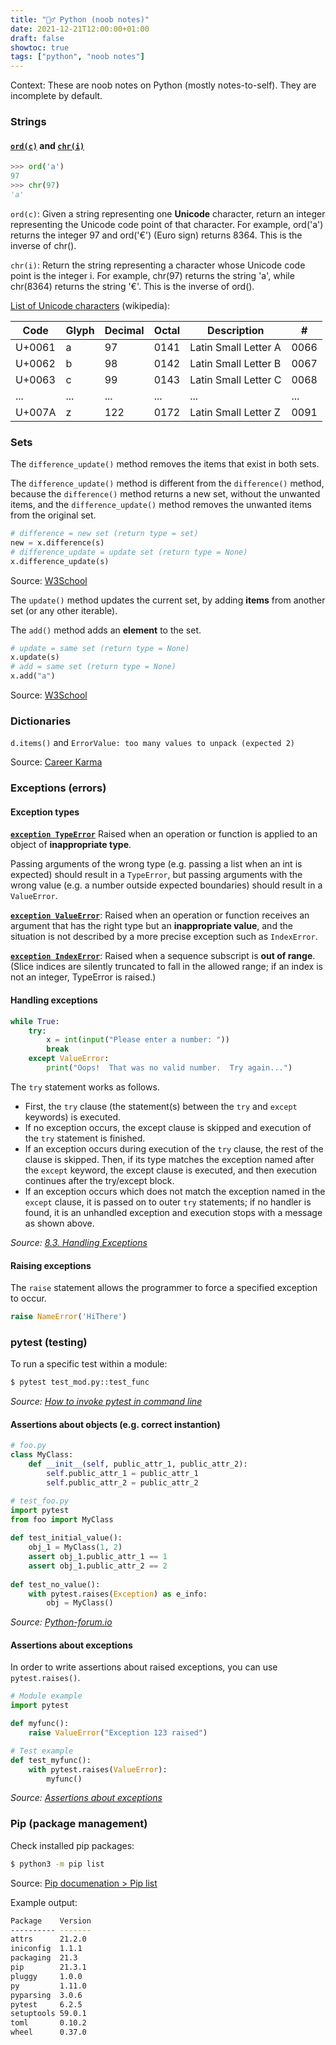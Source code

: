```yaml
---
title: "🤷‍♂️ Python (noob notes)"
date: 2021-12-21T12:00:00+01:00
draft: false
showtoc: true
tags: ["python", "noob notes"]
---
```


Context: These are noob notes on Python (mostly notes-to-self). They are incomplete by default.


### Strings

#### [`ord(c)`](https://docs.python.org/3/library/functions.html#ord) and [`chr(i)`](https://docs.python.org/3/library/functions.html#chr)

```py
>>> ord('a')
97
>>> chr(97)
'a'
```

`ord(c)`: Given a string representing one **Unicode** character, return an integer representing the Unicode code point of that character. For example, ord('a') returns the integer 97 and ord('€') (Euro sign) returns 8364. This is the inverse of chr().

`chr(i)`: Return the string representing a character whose Unicode code point is the integer i. For example, chr(97) returns the string 'a', while chr(8364) returns the string '€'. This is the inverse of ord().

[List of Unicode characters](https://en.wikipedia.org/wiki/List_of_Unicode_characters#Basic_Latin) (wikipedia):

| Code | Glyph | Decimal  | Octal | Description | # |
|--------|---|-----|------|----------------------|------|
| U+0061 | a | 97  | 0141 | Latin Small Letter A | 0066 |
| U+0062 | b | 98  | 0142 | Latin Small Letter B | 0067 |
| U+0063 | c | 99  | 0143 | Latin Small Letter C | 0068 |
| ... | ...| ... | ... | ... | ... |
| U+007A | z | 122 | 0172 | Latin Small Letter Z | 0091 |




### Sets

The `difference_update()` method removes the items that exist in both sets.

The `difference_update()` method is different from the `difference()` method, because the `difference()` method returns a new set, without the unwanted items, and the `difference_update()` method removes the unwanted items from the original set.

```py
# difference = new set (return type = set)
new = x.difference(s)
# difference_update = update set (return type = None)
x.difference_update(s)
```

Source: [W3School](https://www.w3schools.com/python/ref_set_difference_update.asp)
    
The `update()` method updates the current set, by adding **items** from another set (or any other iterable).

The `add()` method adds an **element** to the set.

```py
# update = same set (return type = None)
x.update(s)
# add = same set (return type = None)
x.add("a")
```

Source: [W3School](https://www.w3schools.com/python/ref_set_update.asp)

### Dictionaries

`d.items()` and `ErrorValue: too many values to unpack (expected 2)`

Source: [Career Karma](https://careerkarma.com/blog/python-valueerror-too-many-values-to-unpack-expected-2/)

### Exceptions (errors)

#### Exception types

**[`exception TypeError`](https://docs.python.org/3/library/exceptions.html#TypeError)**
Raised when an operation or function is applied to an object of **inappropriate type**.

Passing arguments of the wrong type (e.g. passing a list when an int is expected) should result in a `TypeError`, but passing arguments with the wrong value (e.g. a number outside expected boundaries) should result in a `ValueError`.

**[`exception ValueError`](https://docs.python.org/3/library/exceptions.html#ValueError)**: Raised when an operation or function receives an argument that has the right type but an **inappropriate value**, and the situation is not described by a more precise exception such as `IndexError`.

**[`exception IndexError`](https://docs.python.org/3/library/exceptions.html#IndexError)**: Raised when a sequence subscript is **out of range**. (Slice indices are silently truncated to fall in the allowed range; if an index is not an integer, TypeError is raised.)

#### Handling exceptions

```py
while True:
    try:
        x = int(input("Please enter a number: "))
        break
    except ValueError:
        print("Oops!  That was no valid number.  Try again...")
```

The `try` statement works as follows.

* First, the `try` clause (the statement(s) between the `try` and `except` keywords) is executed.
* If no exception occurs, the except clause is skipped and execution of the `try` statement is finished.
* If an exception occurs during execution of the `try` clause, the rest of the clause is skipped. Then, if its type matches the exception named after the `except` keyword, the except clause is executed, and then execution continues after the try/except block.
* If an exception occurs which does not match the exception named in the `except` clause, it is passed on to outer `try` statements; if no handler is found, it is an unhandled exception and execution stops with a message as shown above.

*Source: [8.3. Handling Exceptions](https://docs.python.org/3/tutorial/errors.html#handling-exceptions)*

#### Raising exceptions

The `raise` statement allows the programmer to force a specified exception to occur.

```py
raise NameError('HiThere')
```

### pytest (testing)

To run a specific test within a module:

```bash
$ pytest test_mod.py::test_func
```

*Source: [How to invoke pytest in command line](https://docs.pytest.org/en/latest/how-to/usage.html#how-to-invoke-pytest)*

#### Assertions about objects (e.g. correct instantion)

```py
# foo.py
class MyClass:
    def __init__(self, public_attr_1, public_attr_2):
        self.public_attr_1 = public_attr_1
        self.public_attr_2 = public_attr_2
```

```py
# test_foo.py
import pytest
from foo import MyClass
 
def test_initial_value():
    obj_1 = MyClass(1, 2)     
    assert obj_1.public_attr_1 == 1
    assert obj_1.public_attr_2 == 2
 
def test_no_value():
    with pytest.raises(Exception) as e_info:
        obj = MyClass()   
```

*Source: [Python-forum.io](https://python-forum.io/thread-5727-post-28324.html#pid28324)*

#### Assertions about exceptions

In order to write assertions about raised exceptions, you can use `pytest.raises()`.

```py
# Module example
import pytest

def myfunc():
    raise ValueError("Exception 123 raised")
```

```py
# Test example
def test_myfunc():
    with pytest.raises(ValueError):
        myfunc()
```

*Source: [Assertions about exceptions](https://docs.pytest.org/en/6.2.x/assert.html#assertions-about-expected-exceptions)*


### Pip (package management)

Check installed pip packages: 

```bash
$ python3 -m pip list
````

Source: [Pip documenation > Pip list](https://pip.pypa.io/en/stable/cli/pip_list/)

Example output: 

```bash
Package    Version
---------- -------
attrs      21.2.0
iniconfig  1.1.1
packaging  21.3
pip        21.3.1
pluggy     1.0.0
py         1.11.0
pyparsing  3.0.6
pytest     6.2.5
setuptools 59.0.1
toml       0.10.2
wheel      0.37.0

```